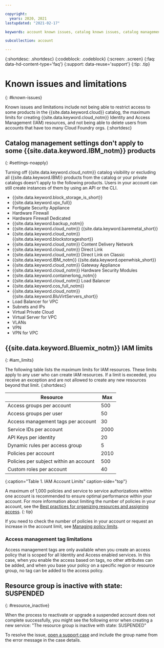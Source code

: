 ```yaml
---

copyright:
  years: 2020, 2021
lastupdated: "2021-02-17"

keywords: account known issues, catalog known issues, catalog management, private catalogs, catalogs, IBM Cloud catalog, IAM, maximum limits for creating IAM resources, delete users, Cloud Foundry orgs

subcollection: account

---
```


{:shortdesc: .shortdesc}
{:codeblock: .codeblock}
{:screen: .screen}
{:faq: data-hd-content-type='faq'}
{:support: data-reuse='support'}
{:tip: .tip}

# Known issues and limitations
{: #known-issues}

Known issues and limitations include not being able to restrict access to some products in the {{site.data.keyword.cloud}} catalog, the maximum limits for creating {{site.data.keyword.cloud_notm}} Identity and Access Management (IAM) resources, and not being able to delete users from accounts that have too many Cloud Foundry orgs. 
{:shortdesc}

## Catalog management settings don't apply to some {{site.data.keyword.IBM_notm}} products
{: #settings-noapply}

Turning off {{site.data.keyword.cloud_notm}} catalog visibility or excluding all {{site.data.keyword.IBM}} products from the catalog or your private catalogs doesn't apply to the following products. Users in your account can still create instances of them by using an API or the CLI.

* {{site.data.keyword.block_storage_is_short}}
* {{site.data.keyword.vpx_full}}
* Fortigate Security Appliance
* Hardware Firewall
* Hardware Firewall Dedicated
* {{site.data.keyword.backup_notm}}
* {{site.data.keyword.cloud_notm}} {{site.data.keyword.baremetal_short}}
* {{site.data.keyword.cloud_notm}} {{site.data.keyword.blockstorageshort}}
* {{site.data.keyword.cloud_notm}} Content Delivery Network
* {{site.data.keyword.cloud_notm}} Direct Link
* {{site.data.keyword.cloud_notm}} Direct Link on Classic
* {{site.data.keyword.IBM_notm}} {{site.data.keyword.openwhisk_short}}
* {{site.data.keyword.cloud_notm}} Gateway Appliance
* {{site.data.keyword.cloud_notm}} Hardware Security Modules
* {{site.data.keyword.containerlong_notm}}
* {{site.data.keyword.cloud_notm}} Load Balancer
* {{site.data.keyword.cos_full_notm}}
* {{site.data.keyword.cloud_notm}} {{site.data.keyword.BluVirtServers_short}}
* Load Balancer for VPC
* Subnets and IPs
* Virtual Private Cloud
* Virtual Server for VPC
* VLANs
* VPN
* VPN for VPC

## {{site.data.keyword.Bluemix_notm}} IAM limits
{: #iam_limits}

The following table lists the maximum limits for IAM resources. These limits apply to any user who can create IAM resources. If a limit is exceeded, you receive an exception and are not allowed to create any new resources beyond that limit.
{:shortdesc}

| Resource                               | Max  |
|----------------------------------------|------|
| Access groups per account              | 500  |
| Access groups per user                 | 50   |
| Access management tags per account     | 30   |
| Service IDs per account                | 2000 |
| API Keys per identity                  | 20   |
| Dynamic rules per access group         | 5    |
| Policies per account                   | 2010 |
| Policies per subject within an account | 500  |
| Custom roles per account               | 40   |
{:caption="Table 1. IAM Account Limits" caption-side="top"}

A maximum of 1,000 policies and service to service authorizations within one account is recommended to ensure optimal performance within your account. For more information about limiting the number of policies in your account, see the [Best practices for organizing resources and assigning access](/docs/account?topic=account-account_setup).
{: tip}

If you need to check the number of policies in your account or request an increase in the account limit, see [Managing policy limits](/docs/account?topic=account-policy-limits).

### Access management tag limitations
Access management tags are only available when you create an access policy that is scoped for all Identity and Access enabled services. In this case, when you enable the access based on tags, no other attributes can be added, and when you base your policy on a specific region or resource group, no tag can be added to the access policy.

## Resource group is inactive with state: SUSPENDED
{: #resource_inactive}

When the process to reactivate or upgrade a suspended account does not complete successfully, you might see the following error when creating a new service: "The resource group <name> is inactive with state: SUSPENDED"
 
To resolve the issue, [open a support case](/docs/get-support?topic=get-support-open-case) and include the group name from the error message in the case details.

